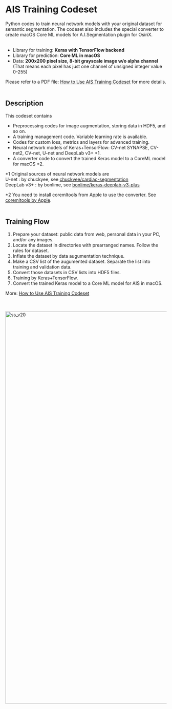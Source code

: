 # AIS Training Codeset
Python codes to train neural network models with your original dataset for semantic segmentation. The codeset also includes the special converter to create macOS Core ML models for A.I.Segmentation plugin for OsiriX.<br>
<br>
- Library for training: **Keras with TensorFlow backend**
- Library for prediction: **Core ML in macOS**
- Data: **200x200 pixel size, 8-bit grayscale image w/o alpha channel**<br>
        (That means each pixel has just one channel of unsigned integer value 0-255)

Please refer to a PDF file: [How to Use AIS Training Codeset](https://github.com/tkshirakawa/AIS_Training_Codeset/blob/master/How%20to%20Use%20AIS%20Training%20Codeset.pdf) for more details.<br>
<br>

## Description
This codeset contains
- Preprocessing codes for image augmentation, storing data in HDF5, and so on.
- A training management code. Variable learning rate is available.
- Codes for custom loss, metrics and layers for advanced training.
- Neural network models of Keras+TensorFlow: CV-net SYNAPSE, CV-net2, CV-net, U-net and DeepLab v3+ *1.
- A converter code to convert the trained Keras model to a CoreML model for macOS *2.

*1 Original sources of neural network models are<br>
U-net : by chuckyee, see [chuckyee/cardiac-segmentation](https://github.com/chuckyee/cardiac-segmentation)<br>
DeepLab v3+ : by bonlime, see [bonlime/keras-deeplab-v3-plus](https://github.com/bonlime/keras-deeplab-v3-plus)<br>

*2 You need to install coremltools from Apple to use the converter. See [coremltools by Apple](https://github.com/apple/coremltools).<br>
<br>

## Training Flow
1. Prepare your dataset: public data from web, personal data in your PC, and/or any images.
1. Locate the dataset in directories with prearranged names. Follow the rules for dataset.
1. Inflate the dataset by data augumentation technique.
1. Make a CSV list of the augumented dataset. Separate the list into training and validation data.
1. Convert those datasets in CSV lists into HDF5 files.
1. Training by Keras+TensorFlow.
1. Convert the trained Keras model to a Core ML model for AIS in macOS.

More: [How to Use AIS Training Codeset](https://github.com/tkshirakawa/AIS_Training_Codeset/blob/master/How%20to%20Use%20AIS%20Training%20Codeset.pdf)<br>
<br>
<br>

<img width="1223" alt="ss_v20" src="https://user-images.githubusercontent.com/52600509/71913629-3705e500-31bb-11ea-9226-3885f33f82c3.png">
